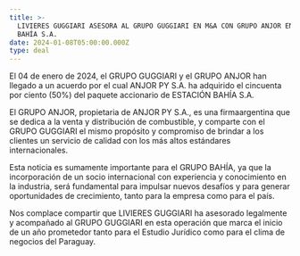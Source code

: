 ```yaml
---
title: >-
  LIVIERES GUGGIARI ASESORA AL GRUPO GUGGIARI EN M&A CON GRUPO ANJOR EN ESTACIÓN
  BAHÍA S.A.
date: 2024-01-08T05:00:00.000Z
type: deal
---
```


El 04 de enero de 2024, el GRUPO GUGGIARI y el GRUPO ANJOR han llegado a un acuerdo por el cual ANJOR PY S.A. ha adquirido el cincuenta por ciento (50%) del paquete accionario de ESTACIÓN BAHÍA S.A.

El GRUPO ANJOR, propietaria de ANJOR PY S.A., es una firmaargentina que se dedica a la venta y distribución de combustible, y comparte con el GRUPO GUGGIARI el mismo propósito y compromiso de brindar a los clientes un servicio de calidad con los más altos estándares internacionales.

Esta noticia es sumamente importante para el GRUPO BAHÍA, ya que la incorporación de un socio internacional con experiencia y conocimiento en la industria, será fundamental para impulsar nuevos desafíos y para generar oportunidades de crecimiento, tanto para la empresa como para el país. 

Nos complace compartir que LIVIERES GUGGIARI ha asesorado legalmente y acompañado al GRUPO GUGGIARI en esta operación que marca el inicio de un año prometedor tanto para el Estudio Jurídico como para el clima de negocios del Paraguay.
